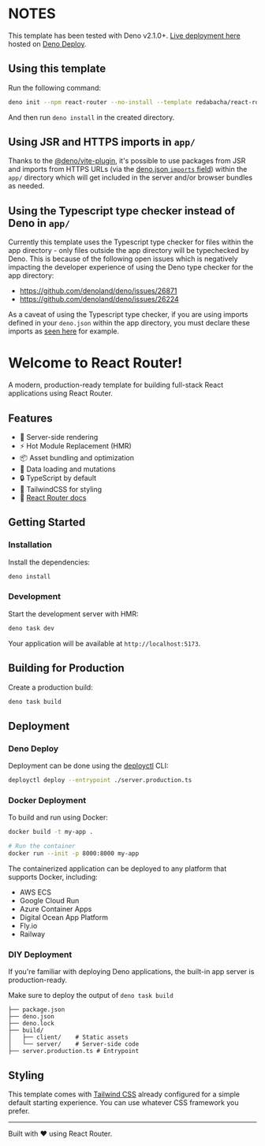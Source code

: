 # NOTES

This template has been tested with Deno v2.1.0+.
[Live deployment here](https://huge-badger-89.deno.dev/) hosted on
[Deno Deploy](https://deno.com/deploy).

## Using this template

Run the following command:

```zsh
deno init --npm react-router --no-install --template redabacha/react-router-deno-template
```

And then run `deno install` in the created directory.

## Using JSR and HTTPS imports in `app/`

Thanks to the [@deno/vite-plugin](https://github.com/denoland/deno-vite-plugin),
it's possible to use packages from JSR and imports from HTTPS URLs (via the
[deno.json `imports` field](https://docs.deno.com/runtime/fundamentals/modules/#managing-third-party-modules-and-libraries))
within the `app/` directory which will get included in the server and/or browser
bundles as needed.

## Using the Typescript type checker instead of Deno in `app/`

Currently this template uses the Typescript type checker for files within the
app directory - only files outside the app directory will be typechecked by
Deno. This is because of the following open issues which is negatively impacting
the developer experience of using the Deno type checker for the app directory:

- https://github.com/denoland/deno/issues/26871
- https://github.com/denoland/deno/issues/26224

As a caveat of using the Typescript type checker, if you are using imports
defined in your `deno.json` within the app directory, you must declare these
imports as [seen here](./app/env.d.ts#L10) for example.

# Welcome to React Router!

A modern, production-ready template for building full-stack React applications
using React Router.

## Features

- 🚀 Server-side rendering
- ⚡️ Hot Module Replacement (HMR)
- 📦 Asset bundling and optimization
- 🔄 Data loading and mutations
- 🔒 TypeScript by default
- 🎉 TailwindCSS for styling
- 📖 [React Router docs](https://reactrouter.com/)

## Getting Started

### Installation

Install the dependencies:

```bash
deno install
```

### Development

Start the development server with HMR:

```bash
deno task dev
```

Your application will be available at `http://localhost:5173`.

## Building for Production

Create a production build:

```bash
deno task build
```

## Deployment

### Deno Deploy

Deployment can be done using the
[deployctl](https://github.com/denoland/deployctl) CLI:

```bash
deployctl deploy --entrypoint ./server.production.ts
```

### Docker Deployment

To build and run using Docker:

```bash
docker build -t my-app .

# Run the container
docker run --init -p 8000:8000 my-app
```

The containerized application can be deployed to any platform that supports
Docker, including:

- AWS ECS
- Google Cloud Run
- Azure Container Apps
- Digital Ocean App Platform
- Fly.io
- Railway

### DIY Deployment

If you're familiar with deploying Deno applications, the built-in app server is
production-ready.

Make sure to deploy the output of `deno task build`

```
├── package.json
├── deno.json
├── deno.lock
├── build/
│   ├── client/    # Static assets
│   └── server/    # Server-side code
├── server.production.ts # Entrypoint
```

## Styling

This template comes with [Tailwind CSS](https://tailwindcss.com/) already
configured for a simple default starting experience. You can use whatever CSS
framework you prefer.

---

Built with ❤️ using React Router.
